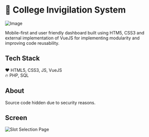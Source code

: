 
# 🧮 College Invigilation System
![Image	](https://i.imgur.com/ueaFVbk.png)

Mobile-first and user friendly dashboard built using HTM5, CSS3 and external implementation of VueJS for implementing modularity and improving code reusability. 

## Tech Stack
❤️ HTML5, CSS3, JS, VueJS <br>
🔥 PHP, SQL

## About
Source code hidden due to security reasons.

## Screen
![Slot Selection Page](https://i.imgur.com/LFaWfB3.png)
